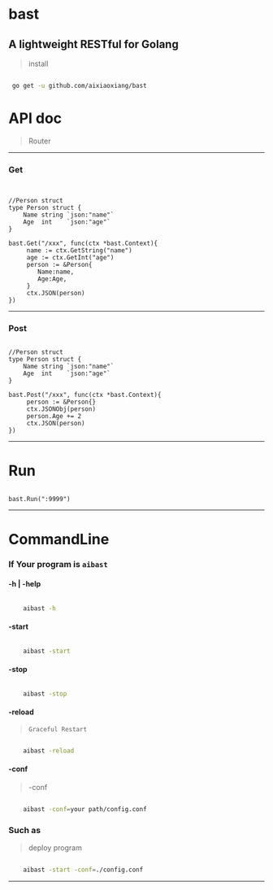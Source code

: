 # bast

## A lightweight RESTful  for Golang


> install

``` bash

 go get -u github.com/aixiaoxiang/bast

 ```

# API doc

> Router

---

### Get

``` golang


//Person struct 
type Person struct {
	Name string `json:"name"`
	Age  int    `json:"age"` 
}

bast.Get("/xxx", func(ctx *bast.Context){
     name := ctx.GetString("name")
     age := ctx.GetInt("age") 
     person := &Person{
        Name:name,
        Age:Age, 
     }
     ctx.JSON(person)
})

```

---

### Post

``` golang

//Person struct 
type Person struct {
	Name string `json:"name"`
	Age  int    `json:"age"` 
}

bast.Post("/xxx", func(ctx *bast.Context){
     person := &Person{}  
     ctx.JSONObj(person)
     person.Age += 2
     ctx.JSON(person)
})

```

---

# Run


``` golang

bast.Run(":9999")

```
---


# CommandLine

### If Your program is ``` aibast ```

####  -h | -help

``` bash

    aibast -h

```

####  -start   

``` bash

    aibast -start

```

#### -stop

``` bash

    aibast -stop

```

#### -reload    

> ``` Graceful Restart  ```

``` bash

    aibast -reload

```

#### -conf

> -conf 

``` bash

    aibast -conf=your path/config.conf 

```

### Such as

> deploy program


``` bash

    aibast -start -conf=./config.conf 

```

---
